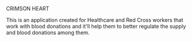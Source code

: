 CRIMSON HEART

This is an application created for Healthcare and Red Cross workers that work with blood donations and it'll help them to better regulate the supply and blood donations among them.
